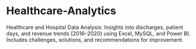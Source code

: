 # Healthcare-Analytics
Healthcare and Hospital Data Analysis: Insights into discharges, patient days, and revenue trends (2016–2020) using Excel, MySQL, and Power BI. Includes challenges, solutions, and recommendations for improvement.
